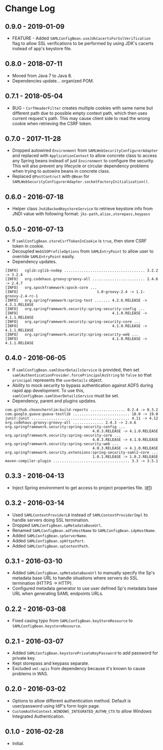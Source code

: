 # Change Log

## 0.9.0 - 2019-01-09

* FEATURE - Added `SAMLConfigBean.useJdkCacertsForSslVerification` flag to allow SSL verifications to be performed by using JDK's cacerts instead of app's keystore file.

## 0.8.0 - 2018-07-11

* Moved from Java 7 to Java 8.
* Dependencies update... organized POM.

## 0.7.1 - 2018-05-04

* BUG - `CsrfHeaderFilter` creates multiple cookies with same name but different path due to possible empty context path, which then uses current request's path. This may cause client side to read the wrong cookie when retrieving the CSRF token.

## 0.7.0 - 2017-11-28

* Dropped autowired `Environment` from `SAMLWebSecurityConfigurerAdapter` and replaced with `ApplicationContext` to allow concrete class to access any Spring beans instead of just `Environment` to configure the security. This will also prevent any lifecycle or circular dependency problems when trying to autowire beans in concrete class.
* Replaced `@PostContruct` with `@Bean` for `SAMLWebSecurityConfigurerAdapter.socketFactoryInitialization()`.

## 0.6.0 - 2016-07-18

* Helper class `JndiBackedKeystoreService` to retrieve keystore info from JNDI value with following format: `jks-path,alias,storepass,keypass`

## 0.5.0 - 2016-07-13

* If `samlConfigBean.storeCsrfTokenInCookie` is `true`, then store CSRF token in cookie.
* Decoupled `WebSSOProfileOptions` from `SAMLEntryPoint` to allow user to override `SAMLEntryPoint` easily.
* Dependency updates.

```                  
[INFO]   cglib:cglib-nodep ..................................... 3.2.2 -> 3.2.4
[INFO]   org.codehaus.groovy:groovy-all ........................ 2.4.6 -> 2.4.7
[INFO]   org.spockframework:spock-core ...
[INFO]                                    1.0-groovy-2.4 -> 1.1-groovy-2.4-rc-1
[INFO]   org.springframework:spring-test ....... 4.2.6.RELEASE -> 4.3.1.RELEASE
[INFO]   org.springframework.security:spring-security-config ...
[INFO]                                           4.1.0.RELEASE -> 4.1.1.RELEASE
[INFO]   org.springframework.security:spring-security-core ...
[INFO]                                           4.1.0.RELEASE -> 4.1.1.RELEASE
[INFO]   org.springframework.security:spring-security-web ...
[INFO]                                           4.1.0.RELEASE -> 4.1.1.RELEASE
```                  

## 0.4.0 - 2016-06-05

* If `samlConfigBean.samlUserDetailsService` is provided, then set `samlAuthenticationProvider.forcePrincipalAsString` to `false` so that `principal` represents the `userDetails` object.
* Ability to mock security to bypass authentication against ADFS during rapid app development. To use this, `samlConfigBean.samlUserDetailsService` must be set.
* Dependency, parent and plugins updates.

```                  
com.github.choonchernlim:build-reports ................ 0.2.4 -> 0.3.2
com.google.guava:guava-testlib .......................... 18.0 -> 19.0
junit:junit ............................................. 4.11 -> 4.12
org.codehaus.groovy:groovy-all .............. 2.4.3 -> 2.4.6
org.springframework.security:spring-security-config ...
                                        4.0.3.RELEASE -> 4.1.0.RELEASE
org.springframework.security:spring-security-core ...
                                        4.0.3.RELEASE -> 4.1.0.RELEASE
org.springframework.security:spring-security-web ...
                                        4.0.3.RELEASE -> 4.1.0.RELEASE
org.springframework.security.extensions:spring-security-saml2-core ...
                                        1.0.1.RELEASE -> 1.0.2.RELEASE
maven-compiler-plugin ................................... 3.3 -> 3.5.1
```                       

## 0.3.3 - 2016-04-13                       
* Inject Spring environment to get access to project properties file. ([#1](https://github.com/choonchernlim/spring-security-adfs-saml2/pull/1))

## 0.3.2 - 2016-03-14

* Used `SAMLContextProviderLB` instead of `SAMLContextProviderImpl` to handle servers doing SSL termination.
* Dropped `SAMLConfigBean.spMetadataBaseUrl`.
* Renamed `SAMLConfigBean.adfsHostName` to `SAMLConfigBean.idpHostName`.
* Added `SAMLConfigBean.spServerName`.
* Added `SAMLConfigBean.spHttpsPort`.
* Added `SAMLConfigBean.spContextPath`.

## 0.3.1 - 2016-03-10

* Added `SAMLConfigBean.spMetadataBaseUrl` to manually specify the Sp's metadata base URL to handle situations where servers do SSL termination (HTTPS -> HTTP).
* Configured metadata generator to use user defined Sp's metadata base URL when generating SAML endpoints URLs.

## 0.2.2 - 2016-03-08

* Fixed casing typo from `SAMLConfigBean.keyStoreResource` to `SAMLConfigBean.keystoreResource`.

## 0.2.1 - 2016-03-07

* Added `SAMLConfigBean.keystorePrivateKeyPassword` to add password for private key.
* Kept storepass and keypass separate.
* Excluded `xml-apis` from dependency because it's known to cause problems in WAS.

## 0.2.0 - 2016-03-02

* Options to allow different authentication method. Default is user/password using IdP's form login page.
* `CustomAuthnContext.WINDOWS_INTEGRATED_AUTHN_CTX` to allow Windows Integrated Authentication.

## 0.1.0 - 2016-02-28

* Initial.

